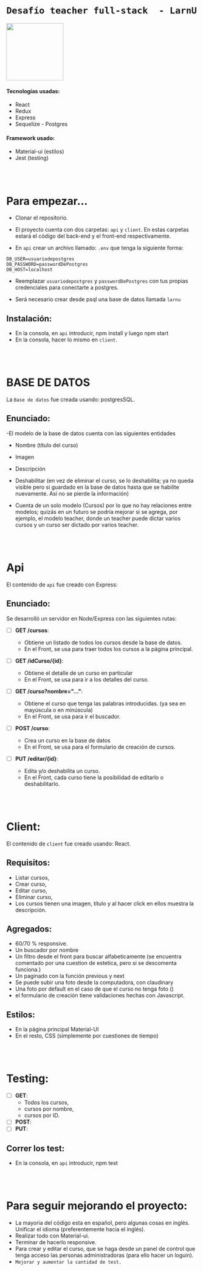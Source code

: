 # `Desafío teacher full-stack  - LarnU`

<p align='left'>
    <img height="150" src='https://play-lh.googleusercontent.com/Y5a68xXyL0idUZFNOe7PSxiVnZ3xVlCoRcZiaWI0ozOXGfEdIVSt8I8Ga58hRtzshn_d' />
</p>

#### Tecnologías usadas:
-  React
-  Redux
-  Express
-  Sequelize - Postgres
#### Framework  usado:
-  Material-ui (estilos)
-  Jest (testing)

</br></br>

# Para empezar...

- Clonar el repositorio.

- El proyecto cuenta con dos carpetas: `api` y `client`. En estas carpetas estará el código del back-end y el front-end respectivamente.

- En `api` crear un archivo llamado: `.env` que tenga la siguiente forma:

```
DB_USER=usuariodepostgres
DB_PASSWORD=passwordDePostgres
DB_HOST=localhost
```
- Reemplazar `usuariodepostgres` y `passwordDePostgres` con tus propias credenciales para conectarte a postgres.

- Será necesario crear desde psql una base de datos llamada `larnu`



## Instalación:

- En la consola, en `api` introducir, npm install y luego npm start
- En la consola, hacer lo mismo en `client`.

</br></br>

# BASE DE DATOS
La `Base de datos` fue creada usando: postgresSQL.

## Enunciado:

-El modelo de la base de datos cuenta con las siguientes entidades
  - Nombre  (título del curso)
  - Imagen
  - Descripción
  - Deshabilitar (en vez de eliminar el curso, se lo deshabilita; ya no queda visible pero si guardado en la base de datos hasta que se habilite nuevamente. Así no se pierde la información)

- Cuenta de un solo modelo (Cursos) por lo que no hay relaciones entre modelos; quizás en un futuro se podría mejorar si se agrega, por ejemplo, el modelo teacher, donde un teacher puede dictar varios cursos y un curso ser dictado por varios teacher.

</br></br>

# Api

El contenido de `api` fue creado con Express:

## Enunciado:

Se desarrolló un servidor en Node/Express con las siguientes rutas:

- [ ] __GET /cursos__:
  - Obtiene un listado de todos los cursos desde la base de datos.
  - En el Front, se usa para traer todos los cursos a la página principal.

- [ ] __GET /idCurso/{id}__:
  - Obtiene el detalle de un curso en particular
  - En el Front, se usa para ir a los detalles del curso.

- [ ] __GET /curso?nombre="..."__:
  - Obtiene el curso que tenga las palabras introducidas. (ya sea en mayúscula o en minúscula)
  - En el Front, se usa para ir el buscador.

- [ ] __POST /curso__:
  - Crea un curso en la base de datos
  - En el Front, se usa para el formulario de creación de cursos.

- [ ] __PUT /editar/{id}__:
  - Edita y/o deshabilita un curso.
  - En el Front, cada curso tiene la posibilidad de editarlo o deshabilitarlo.

</br></br>

# Client:
El contenido de `client` fue creado usando: React.

## Requisitos:

- Listar cursos,
- Crear curso,
- Editar curso,
- Eliminar curso,
- Los cursos tienen una imagen, título y al hacer click en ellos muestra la descripción.

## Agregados:

- 60/70 % responsive.
- Un buscador por nombre
- Un filtro desde el front para buscar alfabeticamente (se encuentra comentado por una cuestion de estetica, pero si se descomenta funciona.)
- Un paginado con la función previous y next
- Se puede subir una foto desde la computadora, con claudinary
- Una foto por default en el caso de que el curso no tenga foto ()
- el formulario de creación tiene validaciones hechas con Javascript.

## Estilos:
- En la página principal Material-UI
- En el resto, CSS (simplemente por cuestiones de tiempo)

</br></br>

# Testing:
- [ ] __GET__:
  - Todos los cursos,
  - cursos por nombre,
  - cursos por ID.
- [ ] __POST__:
- [ ] __PUT__:

## Correr los test:

- En la consola, en `api` introducir, npm test

</br></br>

# Para seguir mejorando el proyecto:
- La mayoria del código esta en español, pero algunas cosas en inglés. Unificar el idioma (preferentemente hacia el inglés).
- Realizar todo con Material-ui.
- Terminar de hacerlo responsive.
- Para crear y editar el curso, que se haga desde un panel de control que tenga acceso las personas administradoras (para ello hacer un loguin).
- `Mejorar y aumentar la cantidad de test.`
